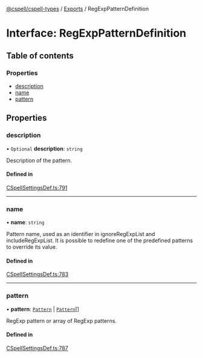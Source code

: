 [@cspell/cspell-types](../README.md) / [Exports](../modules.md) / RegExpPatternDefinition

# Interface: RegExpPatternDefinition

## Table of contents

### Properties

- [description](RegExpPatternDefinition.md#description)
- [name](RegExpPatternDefinition.md#name)
- [pattern](RegExpPatternDefinition.md#pattern)

## Properties

### description

• `Optional` **description**: `string`

Description of the pattern.

#### Defined in

[CSpellSettingsDef.ts:791](https://github.com/streetsidesoftware/cspell/blob/5497bd3/packages/cspell-types/src/CSpellSettingsDef.ts#L791)

___

### name

• **name**: `string`

Pattern name, used as an identifier in ignoreRegExpList and includeRegExpList.
It is possible to redefine one of the predefined patterns to override its value.

#### Defined in

[CSpellSettingsDef.ts:783](https://github.com/streetsidesoftware/cspell/blob/5497bd3/packages/cspell-types/src/CSpellSettingsDef.ts#L783)

___

### pattern

• **pattern**: [`Pattern`](../modules.md#pattern) \| [`Pattern`](../modules.md#pattern)[]

RegExp pattern or array of RegExp patterns.

#### Defined in

[CSpellSettingsDef.ts:787](https://github.com/streetsidesoftware/cspell/blob/5497bd3/packages/cspell-types/src/CSpellSettingsDef.ts#L787)
